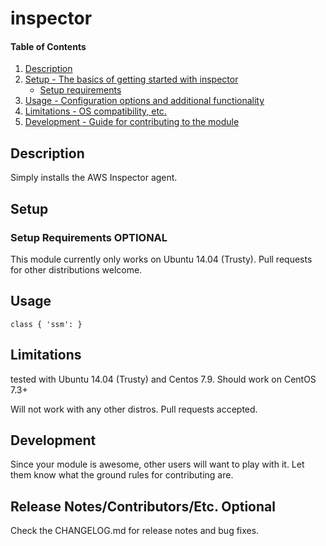 # inspector

#### Table of Contents

1. [Description](#description)
1. [Setup - The basics of getting started with inspector](#setup)
    * [Setup requirements](#setup-requirements)
1. [Usage - Configuration options and additional functionality](#usage)
1. [Limitations - OS compatibility, etc.](#limitations)
1. [Development - Guide for contributing to the module](#development)

## Description

Simply installs the AWS Inspector agent.

## Setup

### Setup Requirements **OPTIONAL**

This module currently only works on Ubuntu 14.04 (Trusty).
Pull requests for other distributions welcome.

## Usage

    class { 'ssm': }

## Limitations

tested with Ubuntu 14.04 (Trusty) and Centos 7.9. Should work on CentOS 7.3+

Will not work with any other distros. Pull requests accepted.

## Development

Since your module is awesome, other users will want to play with it. Let them
know what the ground rules for contributing are.

## Release Notes/Contributors/Etc. **Optional**

Check the CHANGELOG.md for release notes and bug fixes.

